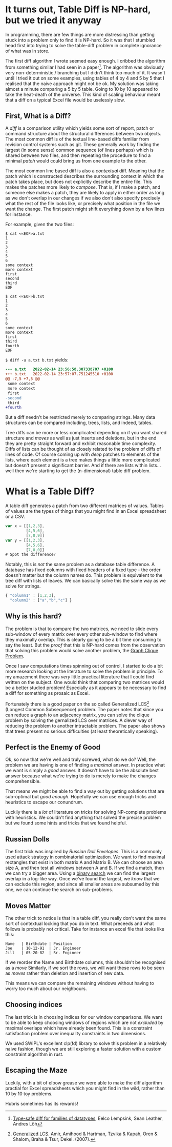 # It turns out, Table Diff is NP-hard, but we tried it anyway

In programming, there are few things are more distressing than getting
stuck into a problem only to find it is NP-hard. So it was that I
stumbled head first into trying to solve the table-diff problem in
complete ignorance of what was in store.

The first diff algorithm I wrote seemed easy enough. I cribbed the
algorithm from something similar I had seen in a paper[^diff]. The
algorithm was obviously very non-deterministic / branching but I
didn't think too much of it. It wasn't until I tried it out on some
examples, using tables of 4 by 4 and 5 by 5 that I realised that the
naive approach might not be ok. My solution was taking almost a minute
comparing a 5 by 5 table. Going to 10 by 10 appeared to take the
heat-death of the universe. This kind of scaling behaviour meant that
a diff on a typical Excel file would be uselessly slow.

## First, What is a Diff?

A *diff* is a comparison utility which yields some sort of report,
patch or command structure about the structural differences between
two objects. The most common diff is of the textual line-based diffs
familiar from revision control systems such as git. These generally
work by finding the largest (in some sense) common sequence (of lines
perhaps) which is shared between two files, and then repeating the
procedure to find a minimal *patch* would could bring us from one
example to the other.

The most common line based diff is also a *contextual* diff. Meaning
that the patch which is constructed describes the surrounding context
in which the patch takes place, but does not explicitly describe the
entire file. This makes the patches more likely to *compose*. That is,
if I make a patch, and someone else makes a patch, they are likely to
apply in either order as long as we don't overlap in our changes if we
also don't also specify precisely what the rest of the file looks
like, or precisely what position in the file we want the change. The
first patch might shift everything down by a few lines for instance.

For example, given the two files:

```shell
$ cat <<EOF>a.txt
1
2
3
4
5
6
some context
more context
first
second
third
EOF
```

```shell
$ cat <<EOF>b.txt
1
2
3
4
5
6
some context
more context
first
third
fourth
EOF
```

`$ diff -u a.txt b.txt` yields:

```diff
--- a.txt	2022-02-14 23:56:58.307338707 +0100
+++ b.txt	2022-02-14 23:57:07.751245510 +0100
@@ -7,5 +7,5 @@
 some context
 more context
 first
-second
 third
+fourth
```

But a diff needn't be restricted merely to comparing strings. Many
data structures can be compared including, trees, lists, and indeed,
tables.

Tree diffs can be more or less complicated depending on if you want
shared structure and *moves* as well as just inserts and deletions,
but in the end they are pretty straight forward and exhibit reasonable
time complexity. Diffs of lists can be thought of as closely related
to the problem of diffs of lines of code. Of course coming up with
*deep* patches to elements of the lists, where each element is a tree
makes things a little more complicated but doesn't present a
significant barrier. And if there are lists within lists... well then
we're starting to get the (n-dimensional) table diff problem.

# What is a Table Diff?

A table diff generates a patch from two different matrices of
values. Tables of values are the types of things that you might find
in an Excel spreadsheet or a CSV.

```javascript
var x = [[1,2,3],
         [4,5,6],
         [7,8,9]]
var y = [[1,2,3],
         [4,5,6],
         [7,8,0]]
# Spot the difference?
```

Notably, this is *not* the same problem as a database table
difference. A database has fixed columns with fixed headers of a fixed
type - the order doesn't matter but the column names do. This problem
is equivalent to the tree diff with lists of leaves. We can basically
solve this the same way as we solve for strings.

```javascript
{ "column1" : [1,2,3],
  "column2" : ["a","b","c"] }
```

## Why is this hard?

The problem is that to compare the two matrices, we need to slide
every sub-window of every matrix over every other sub-window to find
where they maximally overlap. This is clearly going to be a bit time
consuming to say the least. But the *proof* that this is NP-hard comes
from the observation that solving this problem would solve another
problem, the [Graph Clique
Problem](https://en.wikipedia.org/wiki/Clique_problem).

Once I saw computations times spinning out of control, I started to do
a bit more research looking at the literature to solve the problem in
principle. To my amazement there was *very* little practical
literature that I could find written on the subject. One would think
that comparing two matrices would be a better studied problem!
Especially as it appears to be necessary to find a diff for something
as prosaic as Excel.

Fortunately there is a good paper on the so called Generalized
LCS[^glcs] (Longest Common Subsequence) problem. The paper notes that
since you can reduce a graph to an adjacency matrix, you can solve the
clique problem by solving the gernalized LCS over matrices. A clever
way of reducing the problem to another intractable problem. The paper
also shows that trees present no serious difficulties (at least
theoretically speaking).

## Perfect is the Enemy of Good

Ok, so now that we're well and truly screwed, what do we do? Well, the
problem we are having is one of finding a *maximal* answer. In
practice what we want is simply a *good* answer. It doesn't have to be
the absolute best answer because what we're trying to do is merely to
make the changes comprehensible.

That means we might be able to find a way out by getting solutions
that are sub-optimal but *good enough*. Hopefully we can use enough
tricks and heuristics to escape our conundrum.

Luckily there is a *lot* of literature on tricks for solving
NP-complete problems with heuristics. We couldn't find anything that
solved the precise problem but we found some hints and tricks that we
found helpful.

## Russian Dolls

The first trick was inspired by *Russian Doll Envelopes*. This is a
commonly used attack strategy in combinatorial optimization.  We want
to find maximal rectangles that exist in both matrix A and Matrix
B. We can choose an area size A, and then test all windows between A
and B. If we find a match, then we can try a bigger area. Using a
[binary search](https://en.wikipedia.org/wiki/Binary_search_algorithm)
we can find the largest overlap in a log-like way. Once we've found
the largest, we *know* that we can exclude this region, and since all
smaller areas are subsumed by this one, we can continue the search on
sub-problems.

## Moves Matter

The other trick to notice is that in a table diff, you really don't
want the same sort of contextual locking that you do in text. What
preceeds and what follows is probably not critical. Take for instance
an excel file that looks like this:

```
Name   | Birthdate | Position
Joe    | 10-12-91  | Jr. Engineer
Jill   | 05-20-82  | Sr. Engineer
```

If we reorder the Name and Birthdate columns, this shouldn't be
recognised as a *move* Similarly, if we sort the rows, we will want
these rows to be seen as *moves* rather than deletion and insertion of
new data.

This means we can compare the remaining windows without having to
worry too much about our neighbours.

## Choosing indices

The last trick is in choosing indices for our window comparisons. We
want to be able to keep choosing windows of regions which are not
*excluded* by maximal overlaps which have already been found. This is
a constraint satisfaction problem over inequality constraints in two
dimensions.

We used SWIPL's excellent clp(fd) library to solve this problem in a
relatively naive fashion, though we are still exploring a faster
solution with a custom constraint algorithm in rust.

## Escaping the Maze

Luckily, with a bit of elbow grease we were able to make the diff
algorithm practial for Excel spreadsheets which you might find in the
wild, rather than 10 by 10 toy problems.

Hubris sometimes has its rewards!

[^diff]: [Type-safe diff for families of
    datatypes](https://www.andres-loeh.de/GDiff.html), Eelco Lempsink,
    Sean Leather, Andres Löh
[^glcs]: [Generalized LCS](https://www.researchgate.net/publication/227255331_Generalized_LCS). Amir, Amihood & Hartman, Tzvika & Kapah, Oren & Shalom, Braha & Tsur, Dekel. (2007).
